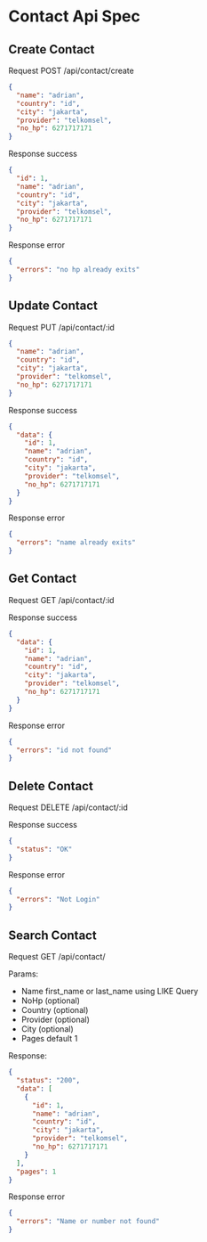# Contact Api Spec

## Create Contact

Request POST /api/contact/create

```json
{
  "name": "adrian",
  "country": "id",
  "city": "jakarta",
  "provider": "telkomsel",
  "no_hp": 6271717171
}
```

Response success

```json
{
  "id": 1,
  "name": "adrian",
  "country": "id",
  "city": "jakarta",
  "provider": "telkomsel",
  "no_hp": 6271717171
}
```

Response error

```json
{
  "errors": "no hp already exits"
}
```

## Update Contact

Request PUT /api/contact/:id

```json
{
  "name": "adrian",
  "country": "id",
  "city": "jakarta",
  "provider": "telkomsel",
  "no_hp": 6271717171
}
```

Response success

```json
{
  "data": {
    "id": 1,
    "name": "adrian",
    "country": "id",
    "city": "jakarta",
    "provider": "telkomsel",
    "no_hp": 6271717171
  }
}
```

Response error

```json
{
  "errors": "name already exits"
}
```

## Get Contact

Request GET /api/contact/:id

Response success

```json
{
  "data": {
    "id": 1,
    "name": "adrian",
    "country": "id",
    "city": "jakarta",
    "provider": "telkomsel",
    "no_hp": 6271717171
  }
}
```

Response error

```json
{
  "errors": "id not found"
}
```

## Delete Contact

Request DELETE /api/contact/:id

Response success

```json
{
  "status": "OK"
}
```

Response error

```json
{
  "errors": "Not Login"
}
```

## Search Contact

Request GET /api/contact/

Params:

- Name first_name or last_name using LIKE Query
- NoHp (optional)
- Country (optional)
- Provider (optional)
- City (optional)
- Pages default 1

Response:

```json
{
  "status": "200",
  "data": [
    {
      "id": 1,
      "name": "adrian",
      "country": "id",
      "city": "jakarta",
      "provider": "telkomsel",
      "no_hp": 6271717171
    }
  ],
  "pages": 1
}
```

Response error

```json
{
  "errors": "Name or number not found"
}
```
